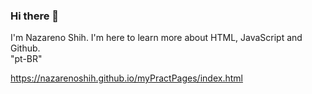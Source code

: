 ### Hi there 👋
I'm Nazareno Shih. 
I'm here to learn more about HTML, JavaScript and Github.<br>
"pt-BR"

https://nazarenoshih.github.io/myPractPages/index.html

<!--
**Nazarenoshih/Nazarenoshih** is a ✨ _special_ ✨ repository because its `README.md` (this file) appears on your GitHub profile.

Here are some ideas to get you started:

- 🔭 I’m currently working on learning...
- 🌱 I’m currently learning JS, PHP, SQL and Git...
- 👯 I’m looking to collaborate on ...
- 🤔 I’m looking for help with ...
- 💬 Ask me about ...
- 📫 How to reach me: ...
- 😄 Pronouns: ...
- ⚡ Fun fact: ...
-->

